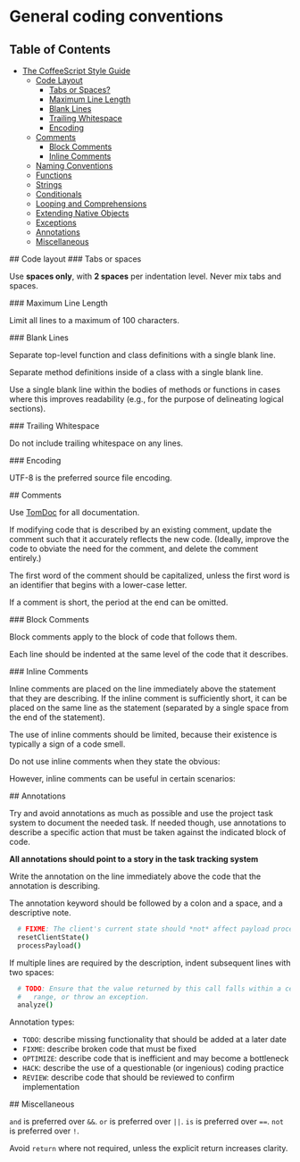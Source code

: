 # General coding conventions

## Table of Contents

* [The CoffeeScript Style Guide](#guide)
    * [Code Layout](#code_layout)
        * [Tabs or Spaces?](#tabs_or_spaces)
        * [Maximum Line Length](#maximum_line_length)
        * [Blank Lines](#blank_lines)
        * [Trailing Whitespace](#trailing_whitespace)
        * [Encoding](#encoding)
    * [Comments](#comments)
        * [Block Comments](#block_comments)
        * [Inline Comments](#inline_comments)
    * [Naming Conventions](#naming_conventions)
    * [Functions](#functions)
    * [Strings](#strings)
    * [Conditionals](#conditionals)
    * [Looping and Comprehensions](#looping_and_comprehensions)
    * [Extending Native Objects](#extending_native_objects)
    * [Exceptions](#exceptions)
    * [Annotations](#annotations)
    * [Miscellaneous](#miscellaneous)

<a name="code_layout"/>
## Code layout

<a name="tabs_or_spaces"/>
### Tabs or spaces

Use **spaces only**, with **2 spaces** per indentation level. Never mix tabs and spaces.

<a name="maximum_line_length"/>
### Maximum Line Length

Limit all lines to a maximum of 100 characters.

<a name="blank_lines"/>
### Blank Lines

Separate top-level function and class definitions with a single blank line.

Separate method definitions inside of a class with a single blank line.

Use a single blank line within the bodies of methods or functions in cases where this improves
readability (e.g., for the purpose of delineating logical sections).

<a name="trailing_whitespace"/>
### Trailing Whitespace

Do not include trailing whitespace on any lines.

<a name="encoding"/>
### Encoding

UTF-8 is the preferred source file encoding.

<a name="comments"/>
## Comments

Use [TomDoc](http://tomdoc.org/) for all documentation.

If modifying code that is described by an existing comment, update the comment such that it
accurately reflects the new code. (Ideally, improve the code to obviate the need for the comment,
and delete the comment entirely.)

The first word of the comment should be capitalized, unless the first word is an identifier
that begins with a lower-case letter.

If a comment is short, the period at the end can be omitted.

<a name="block_comments"/>
### Block Comments

Block comments apply to the block of code that follows them.

Each line should be indented at the same level of the code that it describes.

<a name="inline_comments"/>
### Inline Comments

Inline comments are placed on the line immediately above the statement that they are describing.
If the inline comment is sufficiently short, it can be placed on the same line as the statement
(separated by a single space from the end of the statement).

The use of inline comments should be limited, because their existence is typically a sign of a code smell.

Do not use inline comments when they state the obvious:

However, inline comments can be useful in certain scenarios:

<a name="annotations"/>
## Annotations

Try and avoid annotations as much as possible and use the project task system to document
the needed task.
If needed though, use annotations to describe a specific action that must be taken against the
indicated block of code.

**All annotations should point to a story in the task tracking system**

Write the annotation on the line immediately above the code that the annotation is describing.

The annotation keyword should be followed by a colon and a space, and a descriptive note.

```coffeescript
  # FIXME: The client's current state should *not* affect payload processing.
  resetClientState()
  processPayload()
```

If multiple lines are required by the description, indent subsequent lines with two spaces:

```coffeescript
  # TODO: Ensure that the value returned by this call falls within a certain
  #   range, or throw an exception.
  analyze()
```

Annotation types:

- `TODO`: describe missing functionality that should be added at a later date
- `FIXME`: describe broken code that must be fixed
- `OPTIMIZE`: describe code that is inefficient and may become a bottleneck
- `HACK`: describe the use of a questionable (or ingenious) coding practice
- `REVIEW`: describe code that should be reviewed to confirm implementation

<a name="miscellaneous"/>
## Miscellaneous

`and` is preferred over `&&`.
`or` is preferred over `||`.
`is` is preferred over `==`.
`not` is preferred over `!`.

Avoid `return` where not required, unless the explicit return increases clarity.
